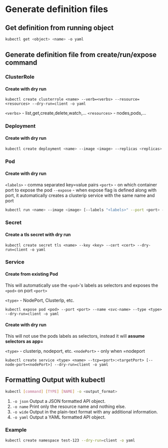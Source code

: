 # Generate definition files

## Get definition from running object

```sh
kubectl get <object> <name> -o yaml
```

## Generate definition file from create/run/expose command

### ClusterRole

#### Create with dry run

```shell
kubectl create clusterrole <name> --verb=<verbs> --resource=<resources> --dry-run=client -o yaml
```

`<verbs>` - list,get,create,delete,watch,...
`<resources>` - nodes,pods,...

### Deployment

#### Create with dry run

```sh
kubectl create deployment <name> --image <image> --replicas <replicas> --dry-run=client -o yaml
```

### Pod

#### Create with dry run

`<labels>` - comma separated key=value pairs
`<port>` - on which container port to expose the pod
`--expose` - when expose flag is defined along with port, it automatically creates a clusterip service with the same name and port

```sh
kubectl run <name> --image <image> [--labels "<labels>" --port <port> --expose] --dry-run=client -o yaml
```

### Secret

#### Create a tls secret with dry run

```shell
kubectl create secret tls <name> --key <key> --cert <cert> --dry-run=client -o yaml
```

### Service

#### Create from existing Pod

This will automatically use the `<pod>`'s labels as selectors and
exposes the `<pod>` on port `<port>`

`<type>` - NodePort, ClusterIp, etc.

```shell
kubectl expose pod <pod> --port <port> --name <svc-name> --type <type> --dry-run=client -o yaml
```

#### Create with dry run

This will not use the pods labels as selectors, instead it will **assume selectors as app=<name>**

`<type>` - clusterip, nodeport, etc.
`<nodePort>` - only when <type>=nodeport

```shell
kubectl create service <type> <name> --tcp=<port>:<targetPort> [--node-port=<nodePort>] --dry-run=client -o yaml
```

## Formatting Output with kubectl

```sh
kubectl [command] [TYPE] [NAME] -o <output_format>
```

1. `-o json` Output a JSON formatted API object.
2. `-o name` Print only the resource name and nothing else.
3. `-o wide` Output in the plain-text format with any additional information.
4. `-o yaml` Output a YAML formatted API object.

### Example

```sh
kubectl create namespace test-123 --dry-run=client -o yaml
```